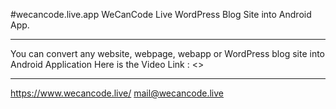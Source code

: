 #wecancode.live.app
WeCanCode Live WordPress Blog Site into Android App.

-------------------------------------------------------

You can convert any website, webpage, webapp or WordPress blog site into Android Application
Here is the Video Link : <<TBU>>

------------------------------------------------------
https://www.wecancode.live/
mail@wecancode.live


